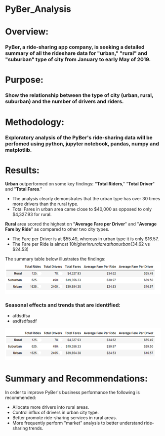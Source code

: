 # PyBer_Analysis

# Overview:
### PyBer, a ride-sharing app company, is seeking a detailed summary of all the rideshare data for "urban," "rural" and "suburban" type of city from January to early May of 2019.

# Purpose:
### Show the relationship between the type of city (urban, rural, suburban) and the number of drivers and riders.

# Methodology:
### Exploratory analysis of the PyBer's ride-sharing data will be perfomed using python, jupyter notebook, pandas, numpy and matplotlib.  

# Results:

   **Urban** outperformed on some key findings: **"Total Riders**," "**Total Driver**" and "**Total Fares**." 
  - The analysis clearly demonstrates that the urban type has over 30 times more drivers than the rural type.
  - Total Fares in urban area came close to $40,000 as opposed to only $4,327.93 for rural.
    
   **Rural** area scored the highest on **"Average Fare per Driver**" and "**Average Fare by Ride**" as compared to other two city types.
  - The Fare per Driver is at $55.49, whereas in urban type it is only $16.57.
  - The Fare per Ride is almost $10 higher in rural area than urban ($34.62 vs $24.53)
 
 The summary table below illustrates the findings:
![](PyBer%20Summary.png)

  ### Seasonal effects and trends that are identified:
  - afdsdfsa
  - asdfsdfsadf
  
  ![](PyBer%20Summary.png)
 
# Summary and Recommendations:
In order to improve PyBer's business performance the following is recommended: 
- Allocate more drivers into rural areas.
- Control influx of drivers in urban city type.
- Better promote ride-sharing services in rural areas.
- More frequently perform "market" analysis to better understand ride-sharing trends.
 
